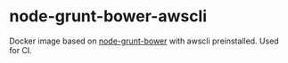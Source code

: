 node-grunt-bower-awscli
=======================

Docker image based on
[node-grunt-bower](http://hub.docker.com/r/mediafactory/node-grunt-bower) with
awscli preinstalled. Used for CI.
